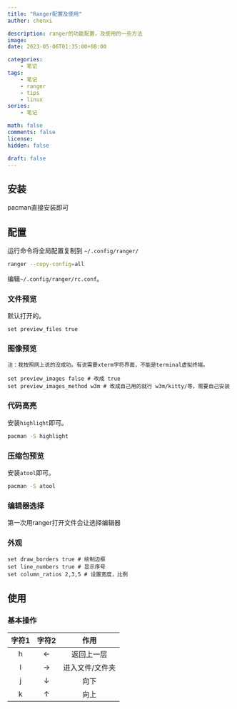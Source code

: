 ```yaml
---
title: "Ranger配置及使用"
auther: chenxi

description: ranger的功能配置，及使用的一些方法
image: 
date: 2023-05-06T01:35:00+08:00

categories:
    - 笔记
tags:
    - 笔记
    - ranger
    - tips
    - linux
series:
    - 笔记

math: false
comments: false
license: 
hidden: false

draft: false
---
```


## 安装

pacman直接安装即可

## 配置

运行命令将全局配置复制到 `~/.config/ranger/`
```bash
ranger --copy-config=all
```

编辑`~/.config/ranger/rc.conf`。

### 文件预览

默认打开的。
```code
set preview_files true
```

### 图像预览

`注：我按照网上说的没成功。有说需要xterm字符界面，不能是terminal虚拟终端。`

```code
set preview_images false # 改成 true
set preview_images_method w3m # 改成自己用的就行 w3m/kitty/等，需要自己安装
```

### 代码高亮

安装`highlight`即可。
```bash
pacman -S highlight
```

### 压缩包预览

安装`atool`即可。
```bash
pacman -S atool
```

### 编辑器选择

第一次用ranger打开文件会让选择编辑器

### 外观

```code
set draw_borders true # 绘制边框
set line_numbers true # 显示序号
set column_ratios 2,3,5 # 设置宽度，比例
```

## 使用

### 基本操作

| 字符1 | 字符2 | 作用 |
|:-----:|:-----:|:----:|
|h|←|返回上一层|
|l|→|进入文件/文件夹|
|j|↓|向下|
|k|↑|向上|

